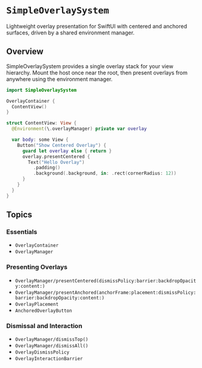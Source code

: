 # `SimpleOverlaySystem`

Lightweight overlay presentation for SwiftUI with centered and anchored surfaces, driven by a shared environment manager.

## Overview

SimpleOverlaySystem provides a single overlay stack for your view hierarchy. Mount the host once near the root, then present overlays from anywhere using the environment manager.

```swift
import SimpleOverlaySystem

OverlayContainer {
  ContentView()
}

struct ContentView: View {
  @Environment(\.overlayManager) private var overlay

  var body: some View {
    Button("Show Centered Overlay") {
      guard let overlay else { return }
      overlay.presentCentered {
        Text("Hello Overlay")
          .padding()
          .background(.background, in: .rect(cornerRadius: 12))
      }
    }
  }
}
```

## Topics

### Essentials

- `OverlayContainer`
- `OverlayManager`

### Presenting Overlays

- `OverlayManager/presentCentered(dismissPolicy:barrier:backdropOpacity:content:)`
- `OverlayManager/presentAnchored(anchorFrame:placement:dismissPolicy:barrier:backdropOpacity:content:)`
- `OverlayPlacement`
- `AnchoredOverlayButton`

### Dismissal and Interaction

- `OverlayManager/dismissTop()`
- `OverlayManager/dismissAll()`
- `OverlayDismissPolicy`
- `OverlayInteractionBarrier`
